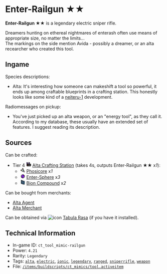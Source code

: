 # Enter-Railgun ★★

 **Enter-Railgun ★★** is a legendary electric sniper rifle.

Dreamers hunting on ethereal nightmares of enterash often use means of appropriate size, no matter the limits...  
The markings on the side mention Avida - possibly a dreamer, or an alta recearcher who created this tool.

## Ingame

Species descriptions:

- Alta: It's interesting how someone can makeshift a tool so powerful, it ends up among craftable blueprints in a crafting station. This honestly looks like some kind of a [neiteru-1](https://ceterai.github.io/MyEnternia/Wiki/neiteru-1) development.

Radiomessages on pickup:

- You've just picked up an alta weapon, or an "energy tool", as they call it. According to my database, these usually have an extended set of features. I suggest reading its description.

## Sources

Can be crafted:

- Tier 4 ![ ](https://raw.githubusercontent.com/Ceterai/Enternia/main/objects/alta/crafting/crafting_station/icon4.png) [Alta Crafting Station](https://ceterai.github.io/MyEnternia/Wiki/AltaCraftingStation) (takes 4s, outputs  Enter-Railgun ★★ x*1*):
  - <img src="https://raw.githubusercontent.com/Ceterai/Enternia/main/items/generic/crafting/alta/phosicore.png" alt="Phosicore icon" loading="lazy" height="16px" width="auto" /> [Phosicore](https://ceterai.github.io/MyEnternia/Wiki/Phosicore) x*1*
  - <img src="https://raw.githubusercontent.com/Ceterai/Enternia/main/items/generic/crafting/alta/entersphere.png" alt="Enter-Sphere icon" loading="lazy" height="16px" width="auto" /> [Enter-Sphere](https://ceterai.github.io/MyEnternia/Wiki/Enter-Sphere) x*3*
  - <img src="https://raw.githubusercontent.com/Ceterai/Enternia/main/items/generic/crafting/alta/bion.png" alt="Bion Compound icon" loading="lazy" height="16px" width="auto" /> [Bion Compound](https://ceterai.github.io/MyEnternia/Wiki/BionCompound) x*2*

Can be bought from merchants:

- [Alta Agent](https://ceterai.github.io/MyEnternia/Wiki/AltaAgent)
- [Alta Merchant](https://ceterai.github.io/MyEnternia/Wiki/AltaMerchant)

Can be obtained via <img src="https://steamuserimages-a.akamaihd.net/ugc/263843960696222713/3EC9A7C005541F7D577EBCB8C5736B4EFC9973D6/" alt="icon" width="8" height="12"/> [Tabula Rasa](https://community.playstarbound.com/resources/the-tabula-rasa.3222/) (if you have it installed).

## Technical Information

- In-game ID: `ct_tool_mimic-railgun`
- Power: `4.21`
- Rarity: `Legendary`
- Tags: [`alta`](https://ceterai.github.io/MyEnternia/Wiki/Tags/Alta), [`electric`](https://ceterai.github.io/MyEnternia/Wiki/Tags/Electric), [`ionic`](https://ceterai.github.io/MyEnternia/Wiki/Tags/Ionic), [`legendary`](https://ceterai.github.io/MyEnternia/Wiki/Tags/Legendary), [`ranged`](https://ceterai.github.io/MyEnternia/Wiki/Tags/Ranged), [`sniperrifle`](https://ceterai.github.io/MyEnternia/Wiki/Tags/Sniperrifle), [`weapon`](https://ceterai.github.io/MyEnternia/Wiki/Tags/Weapon)
- File: [`/items/buildscripts/ct_mimics/tool.activeitem`](https://github.com/Ceterai/Enternia/blob/main/items/buildscripts/ct_mimics/tool.activeitem)
